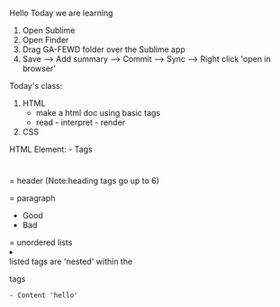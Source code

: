 Hello
Today we are learning

1. Open Sublime
2. Open Finder
3. Drag GA-FEWD folder over the Sublime app
4. Save --> Add summary --> Commit --> Sync --> Right click 'open in browser'


Today's class:
1. HTML
	- make a html doc using basic tags
	- read - interpret - render
2. CSS

HTML
Element:
	- Tags 
		<h1> </h1> = header (Note:heading tags go up to 6)
		<p></p> = paragraph
		<ul>
			<li> Good</li>
			<li> Bad </li>
		</ul> = unordered lists
		<li> </li> listed tags are 'nested' within the <ul></ul> tags

	- Content 'hello'
